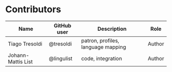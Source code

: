 # Contributors

Name | GitHub user | Description | Role
 --- | --- | --- | --- 
Tiago Tresoldi | @tresoldi | patron, profiles, language mapping | Author
Johann-Mattis List | @lingulist | code, integration | Author


